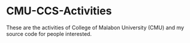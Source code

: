 # CMU-CCS-Activities
These are the activities of College of Malabon University (CMU) and my source code for people interested.
